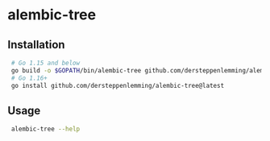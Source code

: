 # alembic-tree

## Installation

```bash
 # Go 1.15 and below 
 go build -o $GOPATH/bin/alembic-tree github.com/dersteppenlemming/alembic-tree/
 # Go 1.16+
 go install github.com/dersteppenlemming/alembic-tree@latest
```

## Usage

```bash
 alembic-tree --help
```